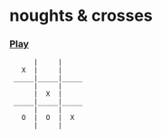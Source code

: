 # noughts & crosses

### [Play](https://zombiefox.github.io/noughtsCrosses/)
```
      |     |     
   X  |     |     
 _____|_____|_____
      |     |     
      |  X  |     
 _____|_____|_____
      |     |     
   O  |  O  |  X  
      |     |     
```
